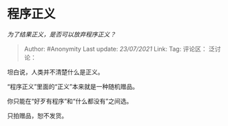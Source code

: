 # 程序正义
*为了结果正义，是否可以放弃程序正义？*

> Author: #Anonymity
> Last update: *23/07/2021*
> Link:
> Tag:
> 评论区：
> 泛讨论：

坦白说，人类并不清楚什么是正义。

“程序正义”里面的“正义”本来就是一种随机赠品。

你只能在“好歹有程序”和“什么都没有”之间选。

只拍赠品，恕不发货。
